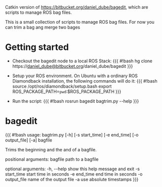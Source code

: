 Catkin version of https://bitbucket.org/daniel_dube/bagedit, which are scripts to manage ROS bag files.

This is a small collection of scripts to manage ROS bag files. For now you can trim a bag ang merge two bages 

# Getting started
* Checkout the bagedit node to a local ROS Stack:
{{{
#!bash
hg clone https://daniel_dube@bitbucket.org/daniel_dube/bagedit
}}}

* Setup your ROS environment. On Ubuntu with a ordinary ROS Diamondback installation, the following commands will do it:
{{{
#!bash
source /opt/ros/diamondback/setup.bash
export ROS_PACKAGE_PATH=`pwd`:$ROS_PACKAGE_PATH
}}}

* Run the script:
{{{
#!bash
rosrun bagedit bagtrim.py --help
}}}

# bagedit 
{{{
#!bash
usage: bagtrim.py [-h] [-s start_time] [-e end_time] [-o output_file] [-a]
                  bagfile

Trims the beginning and the and of a bagfile.

positional arguments:
  bagfile         path to a bagfile

optional arguments:
  -h, --help      show this help message and exit
  -s start_time   start time in seconds
  -e end_time     end time in seconds
  -o output_file  name of the output file
  -a              use absolute timestamps
}}}
